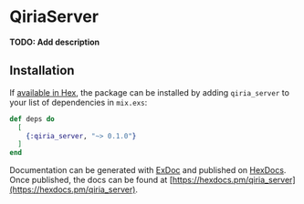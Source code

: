 # QiriaServer

**TODO: Add description**

## Installation

If [available in Hex](https://hex.pm/docs/publish), the package can be installed
by adding `qiria_server` to your list of dependencies in `mix.exs`:

```elixir
def deps do
  [
    {:qiria_server, "~> 0.1.0"}
  ]
end
```

Documentation can be generated with [ExDoc](https://github.com/elixir-lang/ex_doc)
and published on [HexDocs](https://hexdocs.pm). Once published, the docs can
be found at [https://hexdocs.pm/qiria_server](https://hexdocs.pm/qiria_server).

